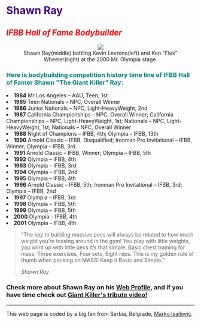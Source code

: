 <div class="container">
  <div class="jumbotron">
    <h1 class="text-center" style="color:indigo "><strong>Shawn Ray </strong></h1>
    <h2 class="text-center" style="color:red"><em>IFBB Hall of Fame Bodybuilder</em></h2>
    <div class_class="thumbnail"><center><img src="http://www.ambal.ru/42539051665.jpg"></center>
    </div>
    <div><center>Shawn Ray(middle) battling Kevin Levrone(left) and Ken "Flex" Wheeler(right) at the 2000 Mr. Olympia stage.</center></div>
      <div>
        <h3 style="color:teal" >Here is bodybuilding competition history time line of IFBB Hall of Famer Shawn "The Giant Killer" Ray:</h3>
       <li><strong>1984</strong> Mr Los Angeles – AAU, Teen, 1st
        </li>
        <li><strong>
  1985</strong> Teen Nationals – NPC, Overall Winner
        </li>
        <li><strong>
    1986</strong> Junior Nationals – NPC, Light-HeavyWeight, 2nd
        </li>
        <li>
          <strong>1987</strong> California Championships – NPC, Overall Winner; California Championships – NPC, Light-HeavyWeight, 1st; Nationals – NPC, Light-HeavyWeight, 1st; Nationals – NPC, Overall Winner
        </li>
        <li><strong>1988</strong> Night of Champions – IFBB, 4th; Olympia – IFBB, 13th
        </li>
        <li><strong>1990</strong> Arnold Classic – IFBB, Disqualified; Ironman Pro Invitational – IFBB, Winner; Olympia – IFBB, 3rd
        </li>
        <li><strong>1991</strong> Arnold Classic – IFBB, Winner; Olympia – IFBB, 5th
        </li>
        <li><strong>1992</strong> Olympia – IFBB, 4th
        </li>
        <li><strong>1993</strong> Olympia – IFBB, 3rd
        </li>
        <li><strong>1994</strong> Olympia – IFBB, 2nd
        </li>
        <li><strong>1995</strong> Olympia – IFBB, 4th
        </li>
        <li><strong>1996</strong> Arnold Classic – IFBB, 5th; Ironman Pro Invitational – IFBB, 3rd; Olympia – IFBB, 2nd
        </li>
        <li><strong>1997</strong> Olympia – IFBB, 3rd
        </li>
        <li><strong>1998</strong> Olympia – IFBB, 5th
        </li>
        <li><strong>1999</strong> Olympia – IFBB, 5th
        </li>
        <li><strong>2000</strong> Olympia – IFBB, 4th
        </li>
        <li><strong>2001</strong> Olympia – IFBB, 4th
        </li>
      </div>
      <blockquote>
        <p>“The key to building massive pecs will always be related to how much weight you’re tossing around in the gym! You play with little weights, you wind up with little pecs it’s that simple. Basic chest training for mass: Three exercises, Four sets,
          Eight reps. This is my golden rule of thumb when packing on MASS! Keep it Basic and Simple.”</p>
        <footer><cite>Shawn Ray</cite></footer>
      </blockquote>
      <h3 class="text-center">Check more about Shawn Ray on his <a href="http://www.greatestphysiques.com/shawn-ray/" target="_blank">Web Profile</a>, and if you have time check out <a href="https://www.youtube.com/watch?v=IdlI5saNoaE" target="_blank">Giant Killer's tribute video!</a></h3>
      <foter class="text-center">
        <hr>
        <p>This web page is coded by a big fan from Serbia, Belgrade, <a href="https://www.facebook.com/marko.isailovic" target="_blank">Marko Isailović</a>.</p </footer>
        </div>
      </div>
    </div>
